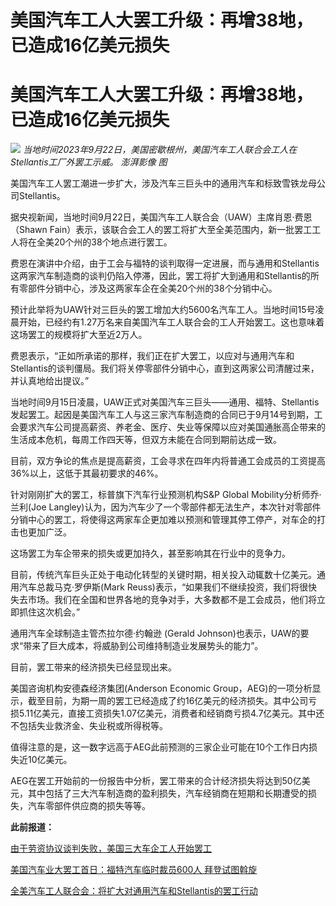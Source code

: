 # 美国汽车工人大罢工升级：再增38地，已造成16亿美元损失

# 美国汽车工人大罢工升级：再增38地，已造成16亿美元损失

![](https://inews.gtimg.com/om_bt/OHnFp2gvis6q7oH0pizpsJD7NNggfDhRFeDuv7fUFkc34AA/1000)
_当地时间2023年9月22日，美国密歇根州，美国汽车工人联合会工人在Stellantis工厂外罢工示威。 澎湃影像 图_

美国汽车工人罢工潮进一步扩大，涉及汽车三巨头中的通用汽车和标致雪铁龙母公司Stellantis。

据央视新闻，当地时间9月22日，美国汽车工人联合会（UAW）主席肖恩·费恩（Shawn
Fain）表示，该联合会工人的罢工将扩大至全美范围内，新一批罢工工人将在全美20个州的38个地点进行罢工。

费恩在演讲中介绍，由于工会与福特的谈判取得一定进展，而与通用和Stellantis这两家汽车制造商的谈判仍陷入停滞，因此，罢工将扩大到通用和Stellantis的所有零部件分销中心，涉及这两家车企在全美20个州的38个分销中心。

预计此举将为UAW针对三巨头的罢工增加大约5600名汽车工人。当地时间15号凌晨开始，已经约有1.27万名来自美国汽车工人联合会的工人开始罢工。这也意味着这场罢工的规模将扩大至近2万人。

费恩表示，“正如所承诺的那样，我们正在扩大罢工，以应对与通用汽车和
Stellantis的谈判僵局。我们将关停零部件分销中心，直到这两家公司清醒过来，并认真地给出提议。”

当地时间9月15日凌晨，UAW正式对美国汽车三巨头——通用、福特、Stellantis发起罢工。起因是美国汽车工人与这三家汽车制造商的合同已于9月14号到期，工会要求汽车公司提高薪资、养老金、医疗、失业等保障以应对美国通胀高企带来的生活成本危机，每周工作四天等，但双方未能在合同到期前达成一致。

目前，双方争论的焦点是提高薪资，工会寻求在四年内将普通工会成员的工资提高36%以上，这低于其最初要求的46%。

针对刚刚扩大的罢工，标普旗下汽车行业预测机构S&P Global Mobility分析师乔·兰利(Joe
Langley)认为，因为汽车少了一个零部件都无法生产，本次针对零部件分销中心的罢工，将使得这两家车企更加难以预测和管理其停工停产，对车企的打击也更加广泛。

这场罢工为车企带来的损失或更加持久，甚至影响其在行业中的竞争力。

目前，传统汽车巨头正处于电动化转型的关键时期，相关投入动辄数十亿美元。通用汽车总裁马克·罗伊斯(Mark
Reuss)表示，“如果我们不继续投资，我们将很快失去市场。我们在全国和世界各地的竞争对手，大多数都不是工会成员，他们将立即抓住这次机会。”

通用汽车全球制造主管杰拉尔德·约翰逊 (Gerald Johnson)也表示，UAW的要求“带来了巨大成本，将威胁到公司维持制造业发展势头的能力”。

目前，罢工带来的经济损失已经显现出来。

美国咨询机构安德森经济集团(Anderson Economic
Group，AEG)的一项分析显示，截至目前，为期一周的罢工已经造成了约16亿美元的经济损失。其中公司亏损5.11亿美元，直接工资损失1.07亿美元，消费者和经销商亏损4.7亿美元。其中还不包括失业救济金、失业税或所得税等。

值得注意的是，这一数字远高于AEG此前预测的三家企业可能在10个工作日内损失近10亿美元。

AEG在罢工开始前的一份报告中分析，罢工带来的合计经济损失将达到50亿美元，其中包括了三大汽车制造商的盈利损失，汽车经销商在短期和长期遭受的损失，汽车零部件供应商的损失等等。

**此前报道：**

[由于劳资协议谈判失败，美国三大车企工人开始罢工 ](https://new.qq.com/rain/a/20230915A04IXZ00)

[美国汽车业大罢工首日：福特汽车临时裁员600人 拜登试图斡旋 ](https://new.qq.com/rain/a/20230916A01WC700)

[全美汽车工人联合会：将扩大对通用汽车和Stellantis的罢工行动
](https://new.qq.com/rain/a/20230922A0AM5R00)

